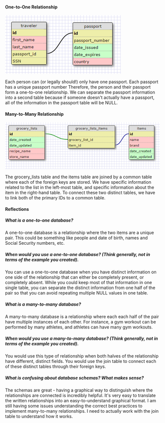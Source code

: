 #### One-to-One Relationship

![One-to-One Relationship](./imgs/one-to-one.png)

Each person can (or legally should!) only have one passport. Each passport has a unique passport number
Therefore, the person and their passport form a one-to-one relationship. We can separate the passport information
into a second table because if someone doesn't actually have a passport, all of the information in the passport
table will be NULL.

#### Many-to-Many Relationship

![Many-to-Many Relationship](./imgs/many-to-many.png)

The grocery_lists table and the items table are joined by a common table where each of the foreign keys are stored.
We have specific information related to the list in the left-most table, and specific information about the item in
the right-hand table. To connect these two distinct tables, we have to link both of the primary IDs to a common table.

#### Reflections

##### What is a one-to-one database?

A one-to-one database is a relationship where the two items are a unique pair. This could be something like people
and date of birth, names and Social Security numbers, etc. 

##### When would you use a one-to-one database? (Think generally, not in terms of the example you created).

You can use a one-to-one database when you have distinct information on one side of the relationship that can either
be completely present, or completely absent. While you could keep most of that information in one single table, you can
separate the distinct information from one half of the pair so that you can avoid repeating multiple NULL values in one table.

##### What is a many-to-many database?

A many-to-many database is a relationship where each each half of the pair have multiple instances of each other. For instance,
a gym workout can be performed by many athletes, and athletes can have many gym workouts.

##### When would you use a many-to-many database? (Think generally, not in terms of the example you created).

You would use this type of relationship when both halves of the relationship have different, distinct fields. You would use the
join table to connect each of these distinct tables through their foreign keys.

##### What is confusing about database schemas? What makes sense?

The schemas are great - having a graphical way to distinguish where the relationships are connected is incredibly helpful. It's
very easy to translate the written relationships into an easy-to-understand graphical format. I am still having some issues
understanding the correct best practices to implement many-to-many relationships. I need to actually work with the join table
to understand how it works.